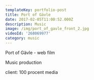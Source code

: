 ```yaml
---
templateKey: portfolio-post
title: Port of Gävle
date: 2017-02-05T11:00:52.000Z
description: Music
image: /img/port_of_gavle_front_2.jpg
videoId: '268069977'
category: music
---
```

Port of Gävle - web film

Music production

client: 100 procent media
